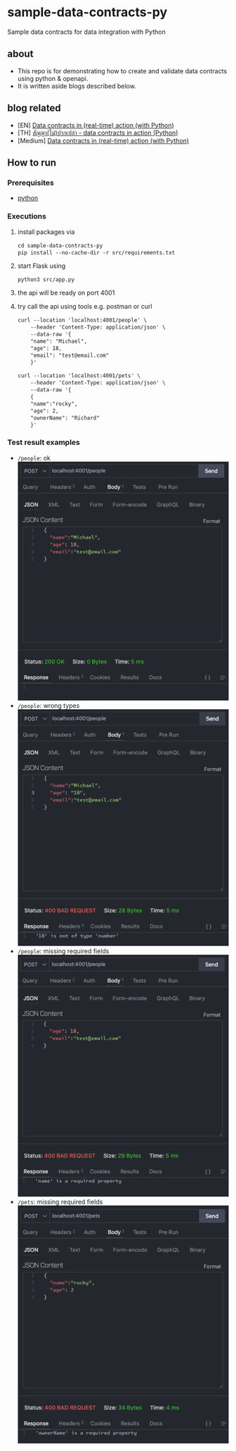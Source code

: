 # sample-data-contracts-py

Sample data contracts for data integration with Python

## about

- This repo is for demonstrating how to create and validate data contracts using python & openapi.
- It is written aside blogs described below.

## blog related

- [EN] [Data contracts in (real-time) action (with Python)]()
- [TH] [สัญญา(ไม่)ปากเปล่า - data contracts in action (Python)]()
- [Medium] [Data contracts in (real-time) action (with Python)]()

## How to run

### Prerequisites

- [python](https://www.python.org/downloads/)

### Executions

1. install packages via
  
    ```shell
    cd sample-data-contracts-py
    pip install --no-cache-dir -r src/requirements.txt
    ```

1. start Flask using

    ```shell
    python3 src/app.py
    ```

1. the api will be ready on port 4001
1. try call the api using tools e.g. postman or curl

    ```shell
    curl --location 'localhost:4001/people' \
        --header 'Content-Type: application/json' \
        --data-raw '{
        "name": "Michael",
        "age": 18,
        "email": "test@email.com"
        }'
    ```

    ```shell
    curl --location 'localhost:4001/pets' \
        --header 'Content-Type: application/json' \
        --data-raw '{
        {
        "name":"rocky",
        "age": 2,
        "ownerName": "Richard"
        }'
    ```

### Test result examples

- `/people`: ok
![ok](./resources/01-call-ok.png)
- `/people`: wrong types
![wrong type](./resources/02-call-failed-wrong-types.png)
- `/people`: missing required fields
![wrong type](./resources/03-call-failed-missing-req-field.png)
- `/pets`: missing required fields
![wrong type](./resources/04-call-failed-pets.png)

